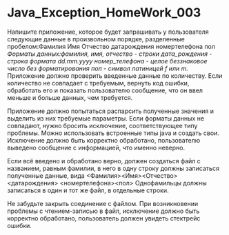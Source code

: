 # Java_Exception_HomeWork_003

Напишите приложение, которое будет запрашивать у пользователя следующие данные в произвольном порядке, разделенные пробелом:Фамилия Имя Отчество датарождения номертелефона пол 
 _Форматы данных:фамилия, имя, отчество - строки_
 _дата_рождения - строка формата dd.mm.yyyy_
 _номер_телефона - целое беззнаковое число без форматирования_ 
 _пол - символ латиницей f или m._ 
 Приложение должно проверить введенные данные по количеству. Если количество не совпадает с требуемым, вернуть код ошибки, обработать его и показать пользователю сообщение, что он ввел меньше и больше данных, чем требуется.

 Приложение должно попытаться распарсить полученные значения и выделить из них требуемые параметры. Если форматы данных не совпадают, нужно бросить исключение, соответствующее типу проблемы. Можно использовать встроенные типы java и создать свои. Исключение должно быть корректно обработано, пользователю выведено сообщение с информацией, что именно неверно.

 Если всё введено и обработано верно, должен создаться файл с названием, равным фамилии, в него в одну строку должны записаться полученные данные, вида
 <Фамилия><Имя><Отчество><датарождения> <номертелефона><пол>
 Однофамильцы должны записаться в один и тот же файл, в отдельные строки.

 Не забудьте закрыть соединение с файлом.
 При возникновении проблемы с чтением-записью в файл, исключение должно быть корректно обработано, пользователь должен увидеть стектрейс ошибки.
